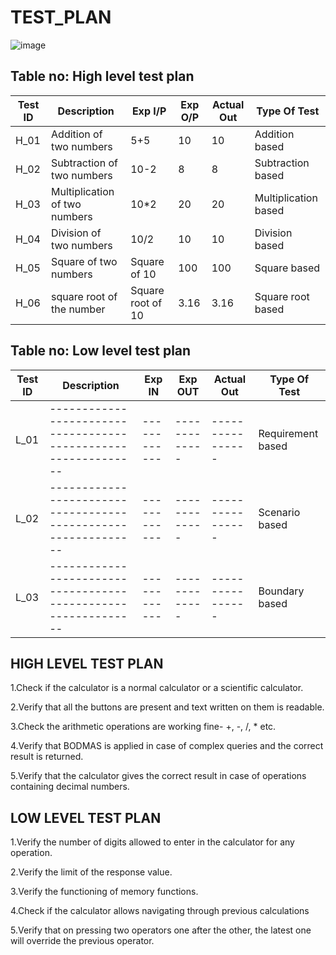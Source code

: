 # TEST_PLAN

![image](https://user-images.githubusercontent.com/80145154/142767678-dce96330-3b8d-4213-9183-507cae766bbf.png)


## Table no: High level test plan

| **Test ID** | **Description**                                              | **Exp I/P**  | **Exp O/P** | **Actual Out** |**Type Of Test**    |    
|-------------|--------------------------------------------------------------|--------------|-------------|----------------|--------------------|
|  H_01       | Addition of two numbers                                      |    5+5       |   10        |       10       | Addition based     |
|  H_02       |Subtraction of two numbers                                    |    10-2      |    8        |       8        |Subtraction based   |
|  H_03       |Multiplication of two numbers                                 |    10*2      |    20       |       20       |Multiplication based|
|  H_04       |Division of two numbers                                       |    10/2      |    10       |       10       | Division based     |
|  H_05      |Square  of two numbers                                         |Square of 10  |    100      |       100      |Square  based       |
|  H_06      |square root of the number                                   | Square root of 10|   3.16     |       3.16     |Square root based   |


## Table no: Low level test plan

| **Test ID** | **Description**                                              | **Exp IN** | **Exp OUT** | **Actual Out** |**Type Of Test**  |    
|-------------|--------------------------------------------------------------|------------|-------------|----------------|------------------|
|  L_01       |--------------------------------------------------------------|  ------------|-------------|----------------|Requirement based |
|  L_02       |--------------------------------------------------------------|  ------------|-------------|----------------|Scenario based    |
|  L_03       |--------------------------------------------------------------|  ------------|-------------|----------------|Boundary based    |





## HIGH LEVEL TEST PLAN

1.Check if the calculator is a normal calculator or a scientific calculator.

2.Verify that all the buttons are present and text written on them is readable.

3.Check the arithmetic operations are working fine- +, -, /, * etc.

4.Verify that BODMAS is applied in case of complex queries and the correct result is returned.

5.Verify that the calculator gives the correct result in case of operations containing decimal numbers.



## LOW LEVEL TEST PLAN

1.Verify the number of digits allowed to enter in the calculator for any operation.

2.Verify the limit of the response value.

3.Verify the functioning of memory functions.

4.Check if the calculator allows navigating through previous calculations

5.Verify that on pressing two operators one after the other, the latest one will override the previous operator.
